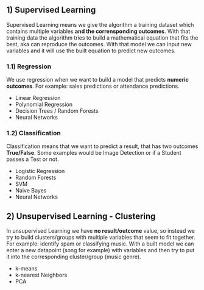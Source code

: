 ## 1) Supervised Learning
Supervised Learning means we give the algorithm a training dataset which contains multiple variables __and the corrensponding outcomes__. With that training data the algorithm tries to build a mathematical equation that fits the best, aka can reproduce the outcomes. With that model we can input new variables and it will use the built equation to predict new outcomes.

### 1.1) Regression
We use regression when we want to build a model that predicts __numeric outcomes__. For example: sales predictions or attendance predictions.  

* Linear Regression
* Polynomial Regression
* Decision Trees / Random Forests
* Neural Networks

### 1.2) Classification
Classification means that we want to predict a result, that has two outcomes __True/False__. Some examples would be Image Detection or if a Student passes a Test or not.

* Logistic Regression
* Random Forests
* SVM
* Naive Bayes
* Neural Networks

## 2) Unsupervised Learning - Clustering
In unsupervised Learning we have __no result/outcome__ value, so instead we try to build clusters/groups with multiple variables that seem to fit together.  For example: identify spam or classifying music. With a built model we can enter a new datapoint (song for example) with variables and then try to put it into the corresponding cluster/group (music genre).

* k-means
* k-nearest Neighbors
* PCA

